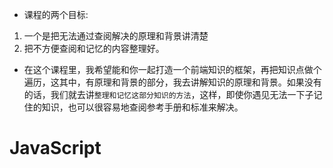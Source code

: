 - 课程的两个目标:

1. 一个是把无法通过查阅解决的原理和背景讲清楚
2. 把不方便查阅和记忆的内容整理好。

- 在这个课程里，我希望能和你一起打造一个前端知识的框架，再把知识点做个遍历，这其中，有原理和背景的部分，我去讲解知识的原理和背景。如果没有的话，我们就去讲`整理和记忆这部分知识的方法`，这样，即使你遇见无法一下子记住的知识，也可以很容易地查阅参考手册和标准来解决。

# JavaScript

![]()
